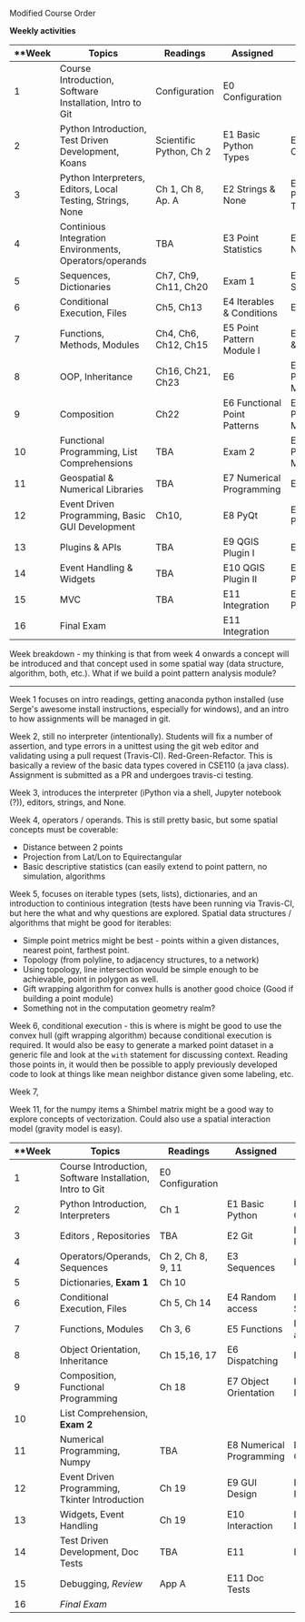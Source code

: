 Modified Course Order

**Weekly activities**

| **Week  | Topics | Readings | Assigned| Due |
|---------|--------|----------|---------|-----|
| 1 | Course Introduction, Software Installation, Intro to Git |Configuration| E0 Configuration |
| 2 | Python Introduction, Test Driven Development, Koans |Scientific Python, Ch 2| E1 Basic Python Types | E0 Configuration |
| 3 | Python Interpreters, Editors, Local Testing, Strings, None | Ch 1, Ch 8, Ap. A | E2 Strings & None| E1 Basic Python Types | 
| 4 | Continious Integration Environments, Operators/operands | TBA |E3 Point Statistics | E2 Strings & None
| 5 | Sequences, Dictionaries |Ch7, Ch9, Ch11, Ch20 | Exam 1 | E3 Point Statistics |
| 6 | Conditional Execution, Files | Ch5, Ch13| E4 Iterables & Conditions | Exam 1|
| 7 | Functions, Methods, Modules | Ch4, Ch6, Ch12, Ch15 | E5 Point Pattern Module I | E4 Iterables & Conditions|
| 8 | OOP, Inheritance | Ch16, Ch21, Ch23 | E6 | E5 Point Pattern Module II |
| 9 | Composition | Ch22 | E6 Functional Point Patterns | E5 Point Pattern Module II | 
| 10| Functional Programming, List Comprehensions| TBA |Exam 2 | E5 Point Pattern Module II |
| 11| Geospatial & Numerical Libraries | TBA | E7 Numerical Programming | Exam 2| 
| 12| Event Driven Programming, Basic GUI Development | Ch10, | E8 PyQt | E7 Numerical Programming | 
| 13| Plugins & APIs| TBA| E9 QGIS Plugin I | E8 PyQt |
| 14| Event Handling & Widgets|TBA| E10 QGIS Plugin II | E9 QGIS Plugin I|
| 15| MVC |TBA| E11 Integration | E10 QGIS Plugin II |
| 16| Final Exam | | E11 Integration |

Week breakdown - my thinking is that from week 4 onwards a concept will be introduced and that concept used in some spatial way (data structure, algorithm, both, etc.).  What if we build a point pattern analysis module?

-------------

Week 1 focuses on intro readings, getting anaconda python installed (use Serge's awesome install instructions, especially for windows), and an intro to how assignments will be managed in git.  

Week 2, still no interpreter (intentionally).  Students will fix a number of assertion, and type errors in a unittest using the git web editor and validating using a pull request (Travis-CI).  Red-Green-Refactor.  This is basically a review of the basic data types covered in CSE110 (a java class).  Assignment is submitted as a PR and undergoes travis-ci testing.

Week 3, introduces the interpreter (iPython via a shell, Jupyter notebook (?)), editors, strings, and None.  

Week 4, operators / operands.  This is still pretty basic, but some spatial concepts must be coverable:
	
  * Distance between 2 points
  * Projection from Lat/Lon to Equirectangular
  * Basic descriptive statistics (can easily extend to point pattern, no simulation, algorithms

Week 5, focuses on iterable types (sets, lists), dictionaries, and an introduction to continious integration (tests have been running via Travis-CI, but here the what and why questions are explored.  Spatial data structures / algorithms that might be good for iterables:

 * Simple point metrics might be best - points within a given distances, nearest point, farthest point.
 * Topology (from polyline, to adjacency structures, to a network)
 * Using topology, line intersection would be simple enough to be achievable, point in polygon as well.
 * Gift wrapping algorithm for convex hulls is another good choice (Good if building a point module)
 * Something not in the computation geometry realm?

Week 6, conditional execution - this is where is might be good to use the convex hull (gift wrapping algorithm) because conditional execution is required.  It would also be easy to generate a marked point dataset in a generic file and look at the `with` statement for discussing context.  Reading those points in, it would then be possible to apply previously developed code to look at things like mean neighbor distance given some labeling, etc.

Week 7, 

Week 11, for the numpy items a Shimbel matrix might be a good way to explore concepts of vectorization.  Could also use a spatial interaction model (gravity model is easy).

| **Week  | Topics | Readings | Assigned| Due |
|---------|--------|----------|---------|-----|
| 1 | Course Introduction, Software Installation, Intro to Git | E0 Configuration |
| 2 | Python Introduction, Interpreters | Ch 1 | E1 Basic Python | E0 Configuration | 
| 3 | Editors , Repositories | TBA | E2 Git | E1 Basic Python |
| 4 | Operators/Operands, Sequences | Ch 2, Ch 8, 9, 11 | E3 Sequences | E2 Git |
| 5 | Dictionaries, **Exam 1** | Ch 10 | |
| 6 | Conditional Execution, Files |Ch 5, Ch 14 | E4 Random access | E3 Sequences| 
| 7 | Functions, Modules | Ch 3, 6 | E5 Functions | E4 Random access|
| 8 | Object Orientation, Inheritance | Ch 15,16, 17 | E6 Dispatching | E5 Functions |
| 9 | Composition, Functional Programming | Ch 18 | E7 Object Orientation | E6 Dispatching|
| 10 | List Comprehension, **Exam 2** ||||
| 11 | Numerical Programming, Numpy | TBA | E8 Numerical Programming | E7 Object Orientation |
| 12 | Event Driven Programming, Tkinter Introduction | Ch 19 | E9 GUI Design | E8 Numerical Programming |
| 13 | Widgets, Event Handling | Ch 19 | E10 Interaction | E9 Gui Design | 
| 14 | Test Driven Development, Doc Tests | TBA | E11 |  Doc Tests | E10 Interaction| 
| 15 | Debugging, *Review* |App A | E11 Doc Tests| 
| 16 | *Final Exam*|